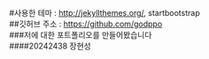 #사용한 테마 : http://jekyllthemes.org/, startbootstrap<br/>
##깃허브 주소 : https://github.com/godppo<br/>
###저에 대한 포트폴리오를 만들어봤습니다<br/>
####20242438 장현성
